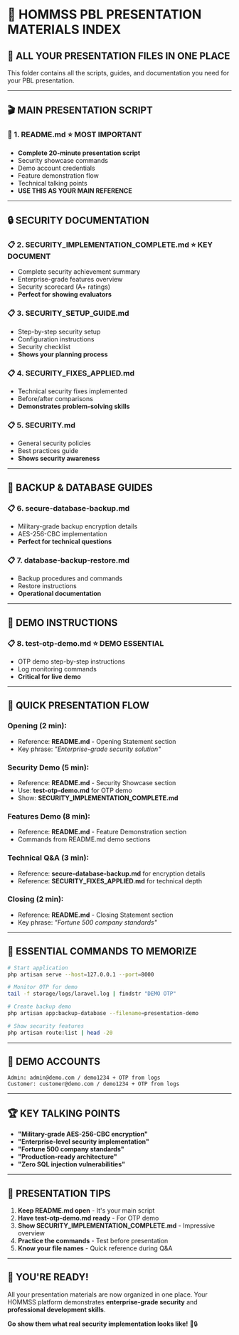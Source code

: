 # 🎯 HOMMSS PBL PRESENTATION MATERIALS INDEX

## 📁 **ALL YOUR PRESENTATION FILES IN ONE PLACE**

This folder contains all the scripts, guides, and documentation you need for your PBL presentation.

---

## 🎬 **MAIN PRESENTATION SCRIPT**

### **📖 1. README.md** ⭐ **MOST IMPORTANT**
- **Complete 20-minute presentation script**
- Security showcase commands
- Demo account credentials
- Feature demonstration flow
- Technical talking points
- **USE THIS AS YOUR MAIN REFERENCE**

---

## 🔒 **SECURITY DOCUMENTATION**

### **📋 2. SECURITY_IMPLEMENTATION_COMPLETE.md** ⭐ **KEY DOCUMENT**
- Complete security achievement summary
- Enterprise-grade features overview
- Security scorecard (A+ ratings)
- **Perfect for showing evaluators**

### **📋 3. SECURITY_SETUP_GUIDE.md**
- Step-by-step security setup
- Configuration instructions
- Security checklist
- **Shows your planning process**

### **📋 4. SECURITY_FIXES_APPLIED.md**
- Technical security fixes implemented
- Before/after comparisons
- **Demonstrates problem-solving skills**

### **📋 5. SECURITY.md**
- General security policies
- Best practices guide
- **Shows security awareness**

---

## 💾 **BACKUP & DATABASE GUIDES**

### **📋 6. secure-database-backup.md**
- Military-grade backup encryption details
- AES-256-CBC implementation
- **Perfect for technical questions**

### **📋 7. database-backup-restore.md**
- Backup procedures and commands
- Restore instructions
- **Operational documentation**

---

## 🧪 **DEMO INSTRUCTIONS**

### **📋 8. test-otp-demo.md** ⭐ **DEMO ESSENTIAL**
- OTP demo step-by-step instructions
- Log monitoring commands
- **Critical for live demo**

---

## 🎯 **QUICK PRESENTATION FLOW**

### **Opening (2 min):**
- Reference: **README.md** - Opening Statement section
- Key phrase: *"Enterprise-grade security solution"*

### **Security Demo (5 min):**
- Reference: **README.md** - Security Showcase section
- Use: **test-otp-demo.md** for OTP demo
- Show: **SECURITY_IMPLEMENTATION_COMPLETE.md**

### **Features Demo (8 min):**
- Reference: **README.md** - Feature Demonstration section
- Commands from README.md demo sections

### **Technical Q&A (3 min):**
- Reference: **secure-database-backup.md** for encryption details
- Reference: **SECURITY_FIXES_APPLIED.md** for technical depth

### **Closing (2 min):**
- Reference: **README.md** - Closing Statement section
- Key phrase: *"Fortune 500 company standards"*

---

## 🔑 **ESSENTIAL COMMANDS TO MEMORIZE**

```bash
# Start application
php artisan serve --host=127.0.0.1 --port=8000

# Monitor OTP for demo
tail -f storage/logs/laravel.log | findstr "DEMO OTP"

# Create backup demo
php artisan app:backup-database --filename=presentation-demo

# Show security features
php artisan route:list | head -20
```

---

## 👥 **DEMO ACCOUNTS**

```
Admin: admin@demo.com / demo1234 + OTP from logs
Customer: customer@demo.com / demo1234 + OTP from logs
```

---

## 🏆 **KEY TALKING POINTS**

- **"Military-grade AES-256-CBC encryption"**
- **"Enterprise-level security implementation"**
- **"Fortune 500 company standards"**
- **"Production-ready architecture"**
- **"Zero SQL injection vulnerabilities"**

---

## 📱 **PRESENTATION TIPS**

1. **Keep README.md open** - It's your main script
2. **Have test-otp-demo.md ready** - For OTP demo
3. **Show SECURITY_IMPLEMENTATION_COMPLETE.md** - Impressive overview
4. **Practice the commands** - Test before presentation
5. **Know your file names** - Quick reference during Q&A

---

## 🎉 **YOU'RE READY!**

All your presentation materials are now organized in one place. Your HOMMSS platform demonstrates **enterprise-grade security** and **professional development skills**.

**Go show them what real security implementation looks like!** 🚀🔒
